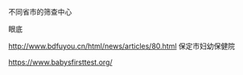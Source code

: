 不同省市的筛查中心

眼底


http://www.bdfuyou.cn/html/news/articles/80.html
保定市妇幼保健院


https://www.babysfirsttest.org/
